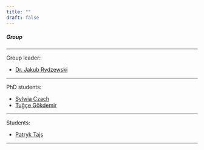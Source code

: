 ```yaml
---
title: ""
draft: false
---
```


##### Group
---

Group leader:
* [Dr. Jakub Rydzewski](jakub-rydzewski)  
---

PhD students:
* [Sylwia Czach](sylwia-czach)
* [Tuğçe Gökdemir](tugce-gokdemir)
---

Students:
* [Patryk Tajs](patryk-tajs)
---
